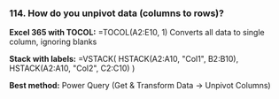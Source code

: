 ### 114. **How do you unpivot data (columns to rows)?**

**Excel 365 with TOCOL:**
=TOCOL(A2:E10, 1)
Converts all data to single column, ignoring blanks

**Stack with labels:**
=VSTACK(
HSTACK(A2:A10, "Col1", B2:B10),
HSTACK(A2:A10, "Col2", C2:C10)
)

**Best method:** Power Query (Get & Transform Data → Unpivot Columns)
